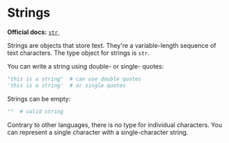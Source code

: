 # Strings
**Official docs:** [`str` <img height="12" style="display: inline" src="https://raw.githubusercontent.com/webartifex/intro-to-python/master/static/link_to_py.png">](https://docs.python.org/3/library/stdtypes.html#text-sequence-type-str) 

Strings are objects that store text. They're a variable-length sequence of text characters.
The type object for strings is `str`.

You can write a string using double- or single- quotes:
```python
"this is a string"  # can use double quotes
'this is a string'  # or single quotes
```

Strings can be empty:

```python
""  # valid string
```

Contrary to other languages, there is no type for individual characters.
You can represent a single character with a single-character string.


